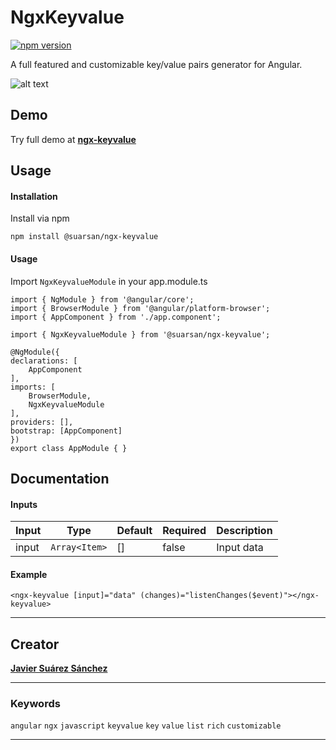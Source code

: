 # NgxKeyvalue

[![npm version](https://badge.fury.io/js/@suarsan%2Fngx-keyvalue.svg)](https://badge.fury.io/js/@suarsan%2Fngx-keyvalue)

A full featured and customizable key/value pairs generator for Angular.

![alt text](https://github.com/Suarsan/ngx-keyvalue/raw/master/projects/suarsan/ngx-keyvalue/demo.PNG)


## Demo

Try full demo  at **[ngx-keyvalue](https://javiersuarezsanchez.com/ngx-keyvalue)**

## Usage

#### Installation

Install via npm

    npm install @suarsan/ngx-keyvalue
    
#### Usage

Import ``NgxKeyvalueModule`` in your app.module.ts

    import { NgModule } from '@angular/core';
    import { BrowserModule } from '@angular/platform-browser';
    import { AppComponent } from './app.component';
    
    import { NgxKeyvalueModule } from '@suarsan/ngx-keyvalue';

    @NgModule({
    declarations: [
        AppComponent
    ],
    imports: [
        BrowserModule,
        NgxKeyvalueModule
    ],
    providers: [],
    bootstrap: [AppComponent]
    })
    export class AppModule { }

## Documentation

#### Inputs

| Input | Type | Default | Required | Description |
| ----- | ---- | ------  | -------- | ----------- |
| input | `Array<Item>` | [] | false | Input data |

#### Example

    <ngx-keyvalue [input]="data" (changes)="listenChanges($event)"></ngx-keyvalue>

---

## Creator

**[Javier Suárez Sánchez](https://javiersuarezsanchez.com)**




---

### Keywords

`angular` `ngx` `javascript` `keyvalue` `key` `value` `list` `rich` `customizable`

---


